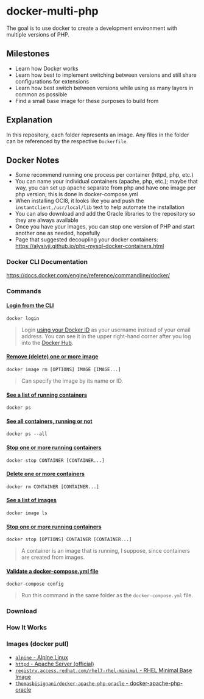# docker-multi-php
The goal is to use docker to create a development environment with multiple versions of PHP.

## Milestones
-   Learn how Docker works
-   Learn how best to implement switching between versions and still share configurations for extensions
-   Learn how best switch between versions while using as many layers in common as possible
-   Find a small base image for these purposes to build from

## Explanation
In this repository, each folder represents an image. Any files in the folder can
be referenced by the respective `Dockerfile`.

## Docker Notes
-   Some recommend running one process per container (httpd, php, etc.)
-   You can name your individual containers (apache, php, etc.); maybe that way,
you can set up apache separate from php and have one image per php version; this
is done in docker-compose.yml
-   When installing OCI8, it looks like you and push the
`instantclient,/usr/local/lib` text to help automate the installation
-   You can also download and add the Oracle libraries to the repository so they
are always available
-   Once you have your images, you can stop one version of PHP and start another
one as needed, hopefully
-   Page that suggested decoupling your docker containers: <https://alysivji.github.io/php-mysql-docker-containers.html>


### Docker CLI Documentation
<https://docs.docker.com/engine/reference/commandline/docker/>

### Commands
#### [Login from the CLI](https://docs.docker.com/engine/reference/commandline/login/)
`docker login`

> Login [using your Docker ID](https://github.com/docker/hub-feedback/issues/935#issuecomment-300361781)
> as your username instead of your email address. You can see it in the upper
> right-hand corner after you log into the [Docker Hub](https://hub.docker.com).

#### [Remove (delete) one or more image](https://docs.docker.com/engine/reference/commandline/image_rm/)
`docker image rm [OPTIONS] IMAGE [IMAGE...]`

> Can specify the image by its name or ID.

#### [See a list of running containers]()
`docker ps`

#### [See all containers, running or not]()
`docker ps --all`

#### [Stop one or more running containers]()
`docker stop CONTAINER [CONTAINER...]`

#### [Delete one or more containers]()
`docker rm CONTAINER [CONTAINER...]`

#### [See a list of images]()
`docker image ls`

#### [Stop one or more running containers](https://docs.docker.com/engine/reference/commandline/stop/)
`docker stop [OPTIONS] CONTAINER [CONTAINER...]`

> A container is an image that is running, I suppose, since containers are
> created from images.

#### [Validate a docker-compose.yml file](https://docs.docker.com/compose/reference/config/)
`docker-compose config`

> Run this command in the same folder as the `docker-compose.yml` file.

### Download

### How It Works

### Images (docker pull)
-   [`alpine` - Alpine Linux](https://hub.docker.com/_/alpine/)
-   [`httpd` - Apache Server (official)](https://hub.docker.com/_/httpd/)
-   [`registry.access.redhat.com/rhel7-rhel-minimal` - RHEL Minimal Base Image](https://access.redhat.com/containers/?tab=images&platform=docker#/registry.access.redhat.com/rhel7-rhel-minimal)
-   [`thomasbisignani/docker-apache-php-oracle` - docker-apache-php-oracle](https://hub.docker.com/r/thomasbisignani/docker-apache-php-oracle/)
